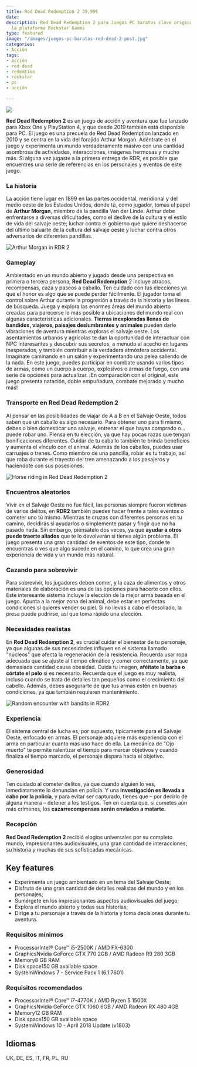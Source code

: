 ```yaml
---
title: Red Dead Redemption 2 39,99€
date: 
description: Red Dead Redemption 2 para Juegos PC baratos clave original global para
  la plataforma Rockstar Games
type: featured
image: "/images/juegos-pc-baratos-red-dead-2-post.jpg"
categories:
- Acción
tags:
- acción
- red dead
- redemtion
- rockstar
- pc
- acción

---
```

![](/images/pedir-boton-1.png)

**Red Dead Redemption 2** es un juego de acción y aventura que fue lanzado para Xbox One y PlayStation 4, y que desde 2019 también está disponible para PC. El juego es una precuela de Red Dead Redemption lanzado en 2010 y se centra en la vida del forajido Arthur Morgan. Adéntrate en el juego y experimenta un mundo verdaderamente masivo con una cantidad asombrosa de actividades, interacciones, imágenes hermosas y mucho más. Si alguna vez jugaste a la primera entrega de RDR, es posible que encuentres una serie de referencias en los personajes y eventos de este juego.

### La historia

La acción tiene lugar en 1899 en las partes occidental, meridional y del medio oeste de los Estados Unidos, donde tú, como jugador, tomas el papel de **Arthur Morgan**, miembro de la pandilla Van der Linde. Arthur debe enfrentarse a diversas dificultades, como el declive de la cultura y el estilo de vida del salvaje oeste; luchar contra el gobierno que quiere deshacerse del último baluarte de la cultura del salvaje oeste y luchar contra otros adversarios de diferentes pandillas.

![Arthur Morgan in RDR 2](https://images.g2a.com/newlayout/880x400/1x1x0/005395336790/5dc417837e696c2f7f084722)

### Gameplay

Ambientado en un mundo abierto y jugado desde una perspectiva en primera o tercera persona, **Red Dead Redemption** 2 incluye atracos, recompensas, caza y paseos a caballo. Ten cuidado con tus elecciones ya que el honor es algo que se puede perder fácilmente. El jugador toma el control sobre Arthur durante la progresión a través de la historia y las líneas de búsqueda. Juega y explora las enormes áreas del mundo abierto creadas para parecerse lo más posible a ubicaciones del mundo real con algunas características adicionales. **Tierras inexploradas llenas de bandidos, viajeros, paisajes deslumbrantes y animales** pueden darle vibraciones de aventura mientras exploras el salvaje oeste. Los asentamientos urbanos y agrícolas te dan la oportunidad de interactuar con NPC interesantes y descubrir sus secretos, a menudo al acecho en lugares inesperados, y también contribuir a la verdadera atmósfera occidental. Imagínate caminando en un salón y experimentando una pelea saliendo de la nada. En este juego, puedes participar en combate usando varios tipos de armas, como un cuerpo a cuerpo, explosivos o armas de fuego, con una serie de opciones para actualizar. ¡En comparación con el original, este juego presenta natación, doble empuñadura, combate mejorado y mucho más!

### Transporte en Red Dead Redemption 2

Al pensar en las posibilidades de viajar de A a B en el Salvaje Oeste, todos saben que un caballo es algo necesario. Para obtener uno para ti mismo, debes o bien domesticar uno salvaje, entrenar el que hayas comprado o... puede robar uno. Piensa en tu elección, ya que hay pocas razas que tengan bonificaciones diferentes. Cuidar de tu caballo también te brinda beneficios y aumenta el vínculo con el animal. Además de los caballos, puedes usar carruajes o trenes. Como miembro de una pandilla, robar es tu trabajo, así que roba durante el trayecto del tren amenazando a los pasajeros y haciéndote con sus posesiones.

![Horse riding in Red Dead Redemption 2](https://images.g2a.com/newlayout/880x400/1x1x0/3963be8b0b63/5dc4178346177c2dd4220592)

### Encuentros aleatorios

Vivir en el Salvaje Oeste no fue fácil, las personas siempre fueron víctimas de varios delitos, en **RDR2** también puedes hacer frente a tales eventos o cometer uno tú mismo. Mientras te cruzas con diferentes personas en tu camino, decidirás si ayudarlos o simplemente pasar y fingir que no ha pasado nada. Sin embargo, piénsatelo dos veces, ya que **ayudar a otros puede traerte aliados** que te lo devolverán si tienes algún problema. El juego presenta una gran cantidad de eventos de este tipo, donde te encuentras o ves que algo sucede en el camino, lo que crea una gran experiencia de vida y un mundo más natural.

### Cazando para sobrevivir

Para sobrevivir, los jugadores deben comer, y la caza de alimentos y otros materiales de elaboración es una de las opciones para hacerte con ellos. Este interesante sistema incluye la elección de la mejor arma basada en el juego. Apunta a la mejor zona del animal, debe estar en perfectas condiciones si quieres vender su piel. Si no llevas a cabo el desollado, la presa puede pudrirse, así que toma rápido una elección.

### Necesidades realistas

En **Red Dead Redemption 2**, es crucial cuidar el bienestar de tu personaje, ya que algunas de sus necesidades influyen en el sistema llamado "núcleos" que afecta la regeneración de la resistencia. Recuerda usar ropa adecuada que se ajuste al tiempo climático y comer correctamente, ya que demasiada cantidad causa obesidad. Cuida tu imagen, **aféitate la barba o córtate el pelo** si es necesario. Recuerda que el juego es muy realista, incluso cuando se trata de detalles tan pequeños como el crecimiento del cabello. Además, debes asegurarte de que tus armas estén en buenas condiciones, ya que también requieren mantenimiento.

![Random encounter with bandits in RDR2](https://images.g2a.com/newlayout/880x400/1x1x0/2a523b672efd/5dc417837e696c2f7d384572)

### Experiencia

El sistema central de lucha es, por supuesto, típicamente para el Salvaje Oeste, enfocado en armas. El personaje adquiere más experiencia con el arma en particular cuanto más uso hace de ella. La mecánica de "Ojo muerto" te permite ralentizar el tiempo para marcar objetivos y cuando finaliza el tiempo marcado, el personaje dispara hacia el objetivo.

### Generosidad

Ten cuidado al cometer delitos, ya que cuando alguien lo ves, inmediatamente lo denuncian en policía. Y una **investigación es llevada a cabo por la policía**, y para evitar ser capturado, tienes que – por decirlo de alguna manera – detener a los testigos. Ten en cuenta que, si cometes aún más crímenes, los **cazarrecompensas serán enviados a matarte.**

### Recepción

**Red Dead Redemption 2** recibió elogios universales por su completo mundo, impresionantes audiovisuales, una gran cantidad de interacciones, su historia y muchas de sus sofisticadas mecánicas.

## Key features

* Experimenta un juego ambientado en un tema del Salvaje Oeste;
* Disfruta de una gran cantidad de detalles realistas del mundo y en los personajes;
* Sumérgete en los impresionantes aspectos audiovisuales del juego;
* Explora el mundo abierto y todas sus historias;
* Dirige a tu personaje a través de la historia y toma decisiones durante tu aventura.

### Requisitos mínimos

* ProcessorIntel® Core™ i5-2500K / AMD FX-6300
* GraphicsNvidia GeForce GTX 770 2GB / AMD Radeon R9 280 3GB
* Memory8 GB RAM
* Disk space150 GB available space
* SystemWindows 7 - Service Pack 1 (6.1.7601)

### Requisitos recomendados

* ProcessorIntel® Core™ i7-4770K / AMD Ryzen 5 1500X
* GraphicsNvidia GeForce GTX 1060 6GB / AMD Radeon RX 480 4GB
* Memory12 GB RAM
* Disk space150 GB available space
* SystemWindows 10 - April 2018 Update (v1803)

## Idiomas

UK, DE, ES, IT, FR, PL, RU